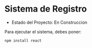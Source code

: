 <h1> Sistema de Registro </h1>

- Estado del Proyecto: En Construccion

Para ejecutar el sistema, debes poner: 

```npm install react```
